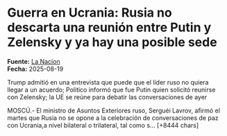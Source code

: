 # Guerra en Ucrania: Rusia no descarta una reunión entre Putin y Zelensky y ya hay una posible sede

**Fuente:** [La Nacion](https://www.lanacion.com.ar/el-mundo/guerra-en-ucrania-rusia-no-descarta-una-reunion-entre-putin-y-zelensky-y-ya-hay-una-posible-sede-nid19082025/)  
**Fecha:** 2025-08-19

Trump admitió en una entrevista que puede que el líder ruso no quiera llegar a un acuerdo; Politico informó que fue Putin quien solicitó reunirse con Zelensky; la UE se reúne para debatir las conversaciones de ayer

MOSCÚ.- El ministro de Asuntos Exteriores ruso, Serguéi Lavrov, afirmó el martes que Rusia no se opone a la celebración de conversaciones de paz con Ucrania,a nivel bilateral o trilateral, tal como s… [+8444 chars]
